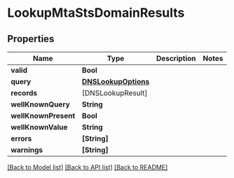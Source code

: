 # LookupMtaStsDomainResults

## Properties
Name | Type | Description | Notes
------------ | ------------- | ------------- | -------------
**valid** | **Bool** |  | 
**query** | [**DNSLookupOptions**](DNSLookupOptions) |  | 
**records** | [DNSLookupResult] |  | 
**wellKnownQuery** | **String** |  | 
**wellKnownPresent** | **Bool** |  | 
**wellKnownValue** | **String** |  | 
**errors** | **[String]** |  | 
**warnings** | **[String]** |  | 

[[Back to Model list]](../README#documentation-for-models) [[Back to API list]](../README#documentation-for-api-endpoints) [[Back to README]](../README)


